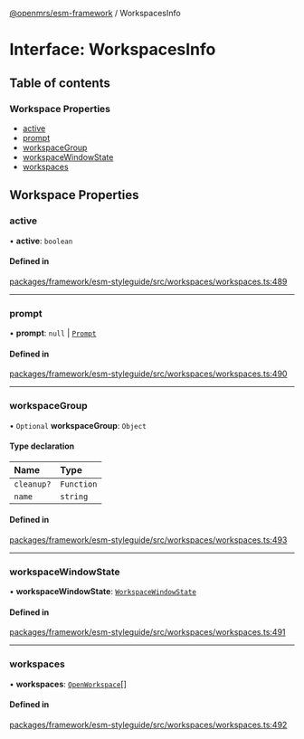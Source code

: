 [@openmrs/esm-framework](../API.md) / WorkspacesInfo

# Interface: WorkspacesInfo

## Table of contents

### Workspace Properties

- [active](WorkspacesInfo.md#active)
- [prompt](WorkspacesInfo.md#prompt)
- [workspaceGroup](WorkspacesInfo.md#workspacegroup)
- [workspaceWindowState](WorkspacesInfo.md#workspacewindowstate)
- [workspaces](WorkspacesInfo.md#workspaces)

## Workspace Properties

### active

• **active**: `boolean`

#### Defined in

[packages/framework/esm-styleguide/src/workspaces/workspaces.ts:489](https://github.com/openmrs/openmrs-esm-core/blob/main/packages/framework/esm-styleguide/src/workspaces/workspaces.ts#L489)

___

### prompt

• **prompt**: ``null`` \| [`Prompt`](Prompt.md)

#### Defined in

[packages/framework/esm-styleguide/src/workspaces/workspaces.ts:490](https://github.com/openmrs/openmrs-esm-core/blob/main/packages/framework/esm-styleguide/src/workspaces/workspaces.ts#L490)

___

### workspaceGroup

• `Optional` **workspaceGroup**: `Object`

#### Type declaration

| Name | Type |
| :------ | :------ |
| `cleanup?` | `Function` |
| `name` | `string` |

#### Defined in

[packages/framework/esm-styleguide/src/workspaces/workspaces.ts:493](https://github.com/openmrs/openmrs-esm-core/blob/main/packages/framework/esm-styleguide/src/workspaces/workspaces.ts#L493)

___

### workspaceWindowState

• **workspaceWindowState**: [`WorkspaceWindowState`](../API.md#workspacewindowstate)

#### Defined in

[packages/framework/esm-styleguide/src/workspaces/workspaces.ts:491](https://github.com/openmrs/openmrs-esm-core/blob/main/packages/framework/esm-styleguide/src/workspaces/workspaces.ts#L491)

___

### workspaces

• **workspaces**: [`OpenWorkspace`](OpenWorkspace.md)[]

#### Defined in

[packages/framework/esm-styleguide/src/workspaces/workspaces.ts:492](https://github.com/openmrs/openmrs-esm-core/blob/main/packages/framework/esm-styleguide/src/workspaces/workspaces.ts#L492)
